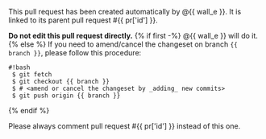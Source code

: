 This pull request has been created automatically by @{{ wall_e }}.
It is linked to its parent pull request #{{ pr['id'] }}.

**Do not edit this pull request directly.**
{% if first -%}
@{{ wall_e }} will do it.
{% else %}
If you need to amend/cancel the changeset on branch
`{{ branch }}`, please follow this
procedure:

```
#!bash
 $ git fetch
 $ git checkout {{ branch }}
 $ # <amend or cancel the changeset by _adding_ new commits>
 $ git push origin {{ branch }}
```
{% endif %}

Please always comment pull request #{{ pr['id'] }} instead of this one.
